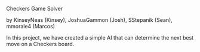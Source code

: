 Checkers Game Solver

by KinseyNeas (Kinsey), JoshuaGammon (Josh), SStepanik (Sean), mmorale4 (Marcos)

In this project, we have created a simple AI that can determine the next best move on a Checkers board. 
